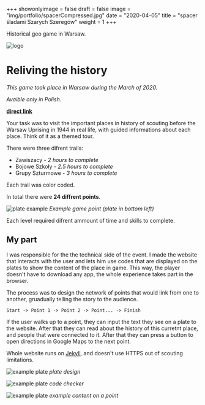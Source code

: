 +++
showonlyimage = false
draft = false
image = "img/portfolio/spacerCompressed.jpg"
date = "2020-04-05"
title = "spacer śladami Szarych Szeregów"
weight = 1
+++

Historical geo game in Warsaw.
<!--more-->

![logo](/img/portfolio/spacerCompressed.jpg)

# Reliving the history

*This game took place in Warsaw during the March of 2020.* 

*Avaible only in Polish.*

[**direct link**](http://spacer.mokotow.zhp.pl/)

Your task was to visit the important places in history of scouting before the Warsaw Uprising in 1944 in real life, with guided informations about each place. Think of it as a themed tour.

There were three difrent trails:
* Zawiszacy - _2 hours to complete_
* Bojowe Szkoły - _2.5 hours to complete_
* Grupy Szturmowe - _3 hours to complete_
  
Each trail was color coded.

In total there were **24 diffrent points**.

![plate example](/img/portfolio/spacer-plate.jpg)
*Example game point (plate in bottom left)*

Each level required difrent ammount of time and skills to complete.

## My part

I was responsible for the the technical side of the event. I made the website that interacts with the user and lets him use codes that are displayed on the plates to show the content of the place in game.
This way, the player doesn't have to download any app, the whole experience takes part in the browser.


The process was to design the network of points that would link from one to another, gruadually telling the story to the audience.

```
Start -> Point 1 -> Point 2 -> Point... -> Finish
```

If the user walks up to a point, they can input the text they see on a plate to the website. After that they can read about the history of this curretnt place, and people that were connected to it. After that they can press a button to open directions in Google Maps to the next point.

Whole website runs on [Jekyll](https://jekyllrb.com/), and doesn't use HTTPS out of scouting limitations.

![example plate](/img/portfolio/examplePlate.png)
*plate design*


![example plate](/img/portfolio/miejsce-Na-Kod.png)
*code checker*


![example plate](/img/portfolio/spacer-content.png)
*example content on a point*
